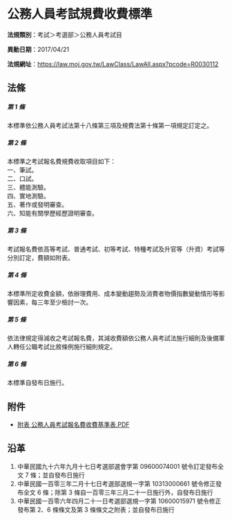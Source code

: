 # 公務人員考試規費收費標準




**法規類別**：考試＞考選部＞公務人員考試目

**異動日期**：2017/04/21  

**法規網址**：https://law.moj.gov.tw/LawClass/LawAll.aspx?pcode=R0030112



## 法條
##### 第 1 條
本標準依公務人員考試法第十八條第三項及規費法第十條第一項規定訂定之。

##### 第 2 條
本標準之考試報名費規費收取項目如下：  
一、筆試。  
二、口試。  
三、體能測驗。  
四、實地測驗。  
五、著作或發明審查。  
六、知能有關學歷經歷證明審查。

##### 第 3 條
考試報名費依高等考試、普通考試、初等考試、特種考試及升官等（升資）考試等分別訂定，費額如附表。

##### 第 4 條
本標準所定收費金額，依辦理費用、成本變動趨勢及消費者物價指數變動情形等影響因素，每三年至少檢討一次。

##### 第 5 條
依法律規定得減收之考試報名費，其減收費額依公務人員考試法施行細則及後備軍人轉任公職考試比敘條例施行細則規定。

##### 第 6 條
本標準自發布日施行。
## 附件
* [附表  公務人員考試報名費收費基準表.PDF](https://law.moj.gov.tw/LawClass/LawGetFile.ashx?FileId=0000196116)
## 沿革
1. 中華民國九十六年九月十七日考選部選會字第 09600074001  號令訂定發布全文 7  條；並自發布日施行
1. 中華民國一百零三年二月十七日考選部選規一字第 10313000661  號令修正發布全文 6  條；除第 3  條自一百零三年三月二十一日施行外，自發布日施行
1. 中華民國一百零六年四月二十一日考選部選規一字第 10600015971  號令修正發布第 2、6 條條文及第 3  條條文之附表；並自發布日施行
